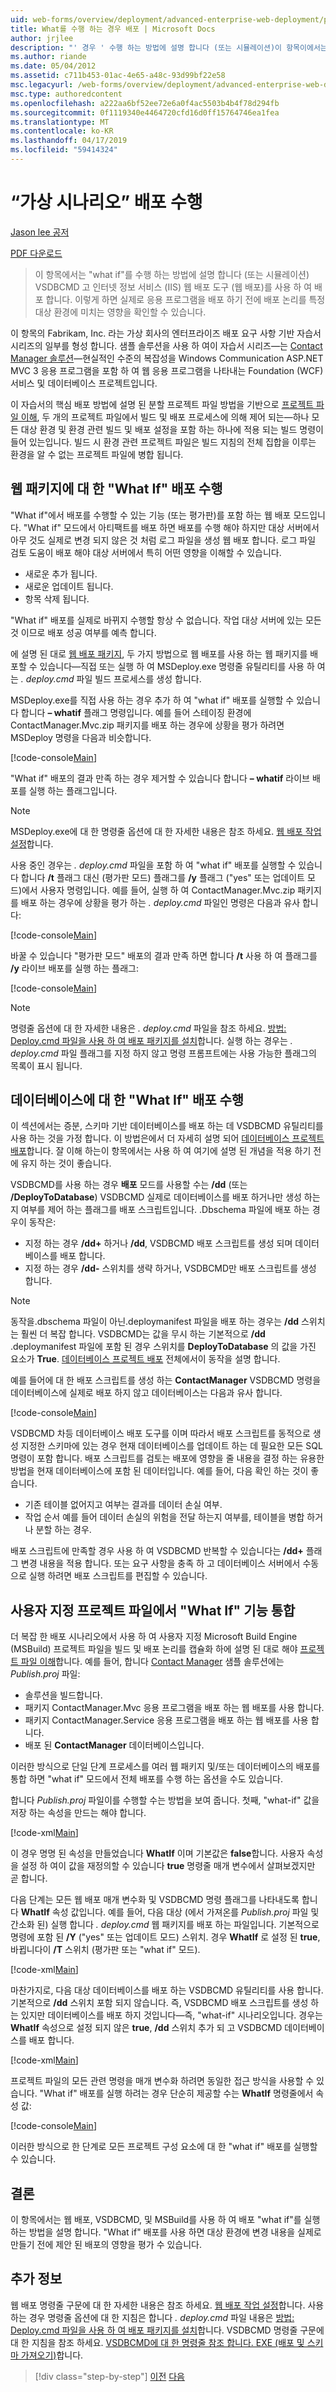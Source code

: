 ```yaml
---
uid: web-forms/overview/deployment/advanced-enterprise-web-deployment/performing-a-what-if-deployment
title: What를 수행 하는 경우 배포 | Microsoft Docs
author: jrjlee
description: "' 경우 ' 수행 하는 방법에 설명 합니다 (또는 시뮬레이션)이 항목이에서는 인터넷 정보 서비스 (IIS) 웹 배포 도구 (웹 배포) 및 V를 사용 하 여 배포 하는 중..."
ms.author: riande
ms.date: 05/04/2012
ms.assetid: c711b453-01ac-4e65-a48c-93d99bf22e58
msc.legacyurl: /web-forms/overview/deployment/advanced-enterprise-web-deployment/performing-a-what-if-deployment
msc.type: authoredcontent
ms.openlocfilehash: a222aa6bf52ee72e6a0f4ac5503b4b4f78d294fb
ms.sourcegitcommit: 0f1119340e4464720cfd16d0ff15764746ea1fea
ms.translationtype: MT
ms.contentlocale: ko-KR
ms.lasthandoff: 04/17/2019
ms.locfileid: "59414324"
---
```

# <a name="performing-a-what-if-deployment"></a>“가상 시나리오” 배포 수행

[Jason lee 공저](https://github.com/jrjlee)

[PDF 다운로드](https://msdnshared.blob.core.windows.net/media/MSDNBlogsFS/prod.evol.blogs.msdn.com/CommunityServer.Blogs.Components.WeblogFiles/00/00/00/63/56/8130.DeployingWebAppsInEnterpriseScenarios.pdf)

> 이 항목에서는 "what if"를 수행 하는 방법에 설명 합니다 (또는 시뮬레이션) VSDBCMD 고 인터넷 정보 서비스 (IIS) 웹 배포 도구 (웹 배포)를 사용 하 여 배포 합니다. 이렇게 하면 실제로 응용 프로그램을 배포 하기 전에 배포 논리를 특정 대상 환경에 미치는 영향을 확인할 수 있습니다.


이 항목의 Fabrikam, Inc. 라는 가상 회사의 엔터프라이즈 배포 요구 사항 기반 자습서 시리즈의 일부를 형성 합니다. 샘플 솔루션을 사용 하 여이 자습서 시리즈&#x2014;는 [Contact Manager 솔루션](../web-deployment-in-the-enterprise/the-contact-manager-solution.md)&#x2014;현실적인 수준의 복잡성을 Windows Communication ASP.NET MVC 3 응용 프로그램을 포함 하 여 웹 응용 프로그램을 나타내는 Foundation (WCF) 서비스 및 데이터베이스 프로젝트입니다.

이 자습서의 핵심 배포 방법에 설명 된 분할 프로젝트 파일 방법을 기반으로 [프로젝트 파일 이해](../web-deployment-in-the-enterprise/understanding-the-project-file.md), 두 개의 프로젝트 파일에서 빌드 및 배포 프로세스에 의해 제어 되는&#x2014;하나 모든 대상 환경 및 환경 관련 빌드 및 배포 설정을 포함 하는 하나에 적용 되는 빌드 명령이 들어 있는입니다. 빌드 시 환경 관련 프로젝트 파일은 빌드 지침의 전체 집합을 이루는 환경을 알 수 없는 프로젝트 파일에 병합 됩니다.

## <a name="performing-a-what-if-deployment-for-web-packages"></a>웹 패키지에 대 한 "What If" 배포 수행

"What if"에서 배포를 수행할 수 있는 기능 (또는 평가판)를 포함 하는 웹 배포 모드입니다. "What if" 모드에서 아티팩트를 배포 하면 배포를 수행 해야 하지만 대상 서버에서 아무 것도 실제로 변경 되지 않은 것 처럼 로그 파일을 생성 웹 배포 합니다. 로그 파일 검토 도움이 배포 해야 대상 서버에서 특히 어떤 영향을 이해할 수 있습니다.

- 새로운 추가 됩니다.
- 새로운 업데이트 됩니다.
- 항목 삭제 됩니다.

"What if" 배포를 실제로 바뀌지 수행할 항상 수 없습니다. 작업 대상 서버에 있는 모든 것 이므로 배포 성공 여부를 예측 합니다.

에 설명 된 대로 [웹 배포 패키지](../web-deployment-in-the-enterprise/deploying-web-packages.md), 두 가지 방법으로 웹 배포를 사용 하는 웹 패키지를 배포할 수 있습니다&#x2014;직접 또는 실행 하 여 MSDeploy.exe 명령줄 유틸리티를 사용 하 여는 *. deploy.cmd* 파일 빌드 프로세스를 생성 합니다.

MSDeploy.exe를 직접 사용 하는 경우 추가 하 여 "what if" 배포를 실행할 수 있습니다 합니다 **– whatif** 플래그 명령입니다. 예를 들어 스테이징 환경에 ContactManager.Mvc.zip 패키지를 배포 하는 경우에 상황을 평가 하려면 MSDeploy 명령을 다음과 비슷합니다.


[!code-console[Main](performing-a-what-if-deployment/samples/sample1.cmd)]


"What if" 배포의 결과 만족 하는 경우 제거할 수 있습니다 합니다 **– whatif** 라이브 배포를 실행 하는 플래그입니다.

> [!NOTE]
> MSDeploy.exe에 대 한 명령줄 옵션에 대 한 자세한 내용은 참조 하세요. [웹 배포 작업 설정](https://technet.microsoft.com/library/dd569089(WS.10).aspx)합니다.


사용 중인 경우는 *. deploy.cmd* 파일을 포함 하 여 "what if" 배포를 실행할 수 있습니다 합니다 **/t** 플래그 대신 (평가판 모드) 플래그를 **/y** 플래그 ("yes" 또는 업데이트 모드)에서 사용자 명령입니다. 예를 들어, 실행 하 여 ContactManager.Mvc.zip 패키지를 배포 하는 경우에 상황을 평가 하는 *. deploy.cmd* 파일인 명령은 다음과 유사 합니다:


[!code-console[Main](performing-a-what-if-deployment/samples/sample2.cmd)]


바꿀 수 있습니다 "평가판 모드" 배포의 결과 만족 하면 합니다 **/t** 사용 하 여 플래그를 **/y** 라이브 배포를 실행 하는 플래그:


[!code-console[Main](performing-a-what-if-deployment/samples/sample3.cmd)]


> [!NOTE]
> 명령줄 옵션에 대 한 자세한 내용은 *. deploy.cmd* 파일을 참조 하세요. [방법: Deploy.cmd 파일을 사용 하 여 배포 패키지를 설치](https://msdn.microsoft.com/library/ff356104.aspx)합니다. 실행 하는 경우는 *. deploy.cmd* 파일 플래그를 지정 하지 않고 명령 프롬프트에는 사용 가능한 플래그의 목록이 표시 됩니다.


## <a name="performing-a-what-if-deployment-for-databases"></a>데이터베이스에 대 한 "What If" 배포 수행

이 섹션에서는 증분, 스키마 기반 데이터베이스를 배포 하는 데 VSDBCMD 유틸리티를 사용 하는 것을 가정 합니다. 이 방법은에서 더 자세히 설명 되어 [데이터베이스 프로젝트 배포](../web-deployment-in-the-enterprise/deploying-database-projects.md)합니다. 잘 이해 하는이 항목에서는 사용 하 여 여기에 설명 된 개념을 적용 하기 전에 유지 하는 것이 좋습니다.

VSDBCMD를 사용 하는 경우 **배포** 모드를 사용할 수는 **/dd** (또는 **/DeployToDatabase**) VSDBCMD 실제로 데이터베이스를 배포 하거나만 생성 하는지 여부를 제어 하는 플래그를 배포 스크립트입니다. .Dbschema 파일에 배포 하는 경우이 동작은:

- 지정 하는 경우 **/dd+** 하거나 **/dd**, VSDBCMD 배포 스크립트를 생성 되며 데이터베이스를 배포 합니다.
- 지정 하는 경우 **/dd-** 스위치를 생략 하거나, VSDBCMD만 배포 스크립트를 생성 합니다.

> [!NOTE]
> 동작을.dbschema 파일이 아닌.deploymanifest 파일을 배포 하는 경우는 **/dd** 스위치는 훨씬 더 복잡 합니다. VSDBCMD는 값을 무시 하는 기본적으로 **/dd** .deploymanifest 파일에 포함 된 경우 스위치를 **DeployToDatabase** 의 값을 가진 요소가 **True**. [데이터베이스 프로젝트 배포](../web-deployment-in-the-enterprise/deploying-database-projects.md) 전체에서이 동작을 설명 합니다.


예를 들어에 대 한 배포 스크립트를 생성 하는 **ContactManager** VSDBCMD 명령을 데이터베이스에 실제로 배포 하지 않고 데이터베이스는 다음과 유사 합니다.


[!code-console[Main](performing-a-what-if-deployment/samples/sample4.cmd)]


VSDBCMD 차등 데이터베이스 배포 도구를 이며 따라서 배포 스크립트를 동적으로 생성 지정한 스키마에 있는 경우 현재 데이터베이스를 업데이트 하는 데 필요한 모든 SQL 명령이 포함 합니다. 배포 스크립트를 검토는 배포에 영향을 줄 내용을 결정 하는 유용한 방법을 현재 데이터베이스에 포함 된 데이터입니다. 예를 들어, 다음 확인 하는 것이 좋습니다.

- 기존 테이블 없어지고 여부는 결과를 데이터 손실 여부.
- 작업 순서 예를 들어 데이터 손실의 위험을 전달 하는지 여부를, 테이블을 병합 하거나 분할 하는 경우.

배포 스크립트에 만족할 경우 사용 하 여 VSDBCMD 반복할 수 있습니다는 **/dd+** 플래그 변경 내용을 적용 합니다. 또는 요구 사항을 충족 하 고 데이터베이스 서버에서 수동으로 실행 하려면 배포 스크립트를 편집할 수 있습니다.

## <a name="integrating-what-if-functionality-into-custom-project-files"></a>사용자 지정 프로젝트 파일에서 "What If" 기능 통합

더 복잡 한 배포 시나리오에서 사용 하 여 사용자 지정 Microsoft Build Engine (MSBuild) 프로젝트 파일을 빌드 및 배포 논리를 캡슐화 하에 설명 된 대로 해야 [프로젝트 파일 이해](../web-deployment-in-the-enterprise/understanding-the-project-file.md)합니다. 예를 들어, 합니다 [Contact Manager](../web-deployment-in-the-enterprise/the-contact-manager-solution.md) 샘플 솔루션에는 *Publish.proj* 파일:

- 솔루션을 빌드합니다.
- 패키지 ContactManager.Mvc 응용 프로그램을 배포 하는 웹 배포를 사용 합니다.
- 패키지 ContactManager.Service 응용 프로그램을 배포 하는 웹 배포를 사용 합니다.
- 배포 된 **ContactManager** 데이터베이스입니다.

이러한 방식으로 단일 단계 프로세스를 여러 웹 패키지 및/또는 데이터베이스의 배포를 통합 하면 "what if" 모드에서 전체 배포를 수행 하는 옵션을 수도 있습니다.

합니다 *Publish.proj* 파일이를 수행할 수는 방법을 보여 줍니다. 첫째, "what-if" 값을 저장 하는 속성을 만드는 해야 합니다.


[!code-xml[Main](performing-a-what-if-deployment/samples/sample5.xml)]


이 경우 명명 된 속성을 만들었습니다 **WhatIf** 이며 기본값은 **false**합니다. 사용자 속성을 설정 하 여이 값을 재정의할 수 있습니다 **true** 명령줄 매개 변수에서 살펴보겠지만 곧 합니다.

다음 단계는 모든 웹 배포 매개 변수화 및 VSDBCMD 명령 플래그를 나타내도록 합니다 **WhatIf** 속성 값입니다. 예를 들어, 다음 대상 (에서 가져온를 *Publish.proj* 파일 및 간소화 된) 실행 합니다 *. deploy.cmd* 웹 패키지를 배포 하는 파일입니다. 기본적으로 명령에 포함 된 **/Y** ("yes" 또는 업데이트 모드) 스위치. 경우 **WhatIf** 로 설정 된 **true**, 바뀝니다이 **/T** 스위치 (평가판 또는 "what if" 모드).


[!code-xml[Main](performing-a-what-if-deployment/samples/sample6.xml)]


마찬가지로, 다음 대상 데이터베이스를 배포 하는 VSDBCMD 유틸리티를 사용 합니다. 기본적으로 **/dd** 스위치 포함 되지 않습니다. 즉, VSDBCMD 배포 스크립트를 생성 하는 있지만 데이터베이스를 배포 하지 것입니다&#x2014;즉, "what-if" 시나리오입니다. 경우는 **WhatIf** 속성으로 설정 되지 않은 **true**, **/dd** 스위치 추가 되 고 VSDBCMD 데이터베이스를 배포 합니다.


[!code-xml[Main](performing-a-what-if-deployment/samples/sample7.xml)]


프로젝트 파일의 모든 관련 명령을 매개 변수화 하려면 동일한 접근 방식을 사용할 수 있습니다. "What if" 배포를 실행 하려는 경우 단순히 제공할 수는 **WhatIf** 명령줄에서 속성 값:


[!code-console[Main](performing-a-what-if-deployment/samples/sample8.cmd)]


이러한 방식으로 한 단계로 모든 프로젝트 구성 요소에 대 한 "what if" 배포를 실행할 수 있습니다.

## <a name="conclusion"></a>결론

이 항목에서는 웹 배포, VSDBCMD, 및 MSBuild를 사용 하 여 배포 "what if"를 실행 하는 방법을 설명 합니다. "What if" 배포를 사용 하면 대상 환경에 변경 내용을 실제로 만들기 전에 제안 된 배포의 영향을 평가 수 있습니다.

## <a name="further-reading"></a>추가 정보

웹 배포 명령줄 구문에 대 한 자세한 내용은 참조 하세요. [웹 배포 작업 설정](https://technet.microsoft.com/library/dd569089(WS.10).aspx)합니다. 사용 하는 경우 명령줄 옵션에 대 한 지침은 합니다 *. deploy.cmd* 파일 내용은 [방법: Deploy.cmd 파일을 사용 하 여 배포 패키지를 설치](https://msdn.microsoft.com/library/ff356104.aspx)합니다. VSDBCMD 명령줄 구문에 대 한 지침을 참조 하세요. [VSDBCMD에 대 한 명령줄 참조 합니다. EXE (배포 및 스키마 가져오기)](https://msdn.microsoft.com/library/dd193283.aspx)합니다.

> [!div class="step-by-step"]
> [이전](advanced-enterprise-web-deployment.md)
> [다음](customizing-database-deployments-for-multiple-environments.md)
